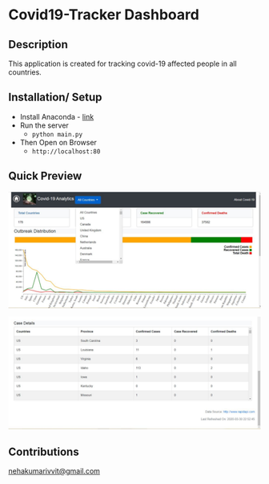 # Covid19-Tracker Dashboard

## Description
This application is created for tracking covid-19 affected people in all countries.
 
## Installation/ Setup
- Install Anaconda - [link](https://docs.anaconda.com/anaconda/install/)
- Run the server
	- ```python main.py```
- Then Open on Browser
	- ```http://localhost:80```
	
## Quick Preview

![](https://github.com/nehak0601/Covid-19/blob/master/screenshots/covid19%20dashboard.JPG?raw=true)

![](https://github.com/nehak0601/Covid-19/blob/master/screenshots/covid_table.JPG?raw=true)


## Contributions
nehakumarivvit@gmail.com